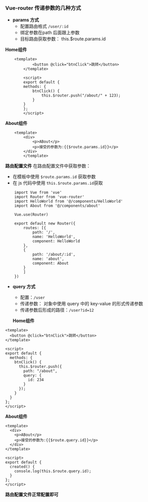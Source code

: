 ### Vue-router 传递参数的几种方式

+ **params 方式**
    + 配置路由格式 `/user/:id`
    + 绑定参数在path 后面跟上参数
    + 目标路由获取参数： this.$route.params.id

**Home组件**
```
    <template>
            <button @click="btnClick">跳转</button>
        </template>

        <script>
        export default {
        methods: {
            btnClick() {
                this.$router.push("/about/" + 123);
            }
        }
        };
        </script>
```

**About组件**
```
    <template>
        <div>
            <p>ABout</p>
            <p>接受的参数为:{{$route.params.id}}</p>
        </div>
        </template>
```

**路由配置文件**
在路由配置文件中获取参数：

+ 在模板中使用 `$route.params.id` 获取参数
+ 在 js 代码中使用 `this.$route.params.id`获取
```
    import Vue from 'vue'
    import Router from 'vue-router'
    import HelloWorld from '@/components/HelloWorld'
    import About from '@/components/about'

    Vue.use(Router)

    export default new Router({
        routes: [{
            path: '/',
            name: 'HelloWorld',
            component: HelloWorld
        },
        {
            path: '/about/:id',
            name: 'about',
            component: About
        }
        ]
    })
```

+ **query 方式** 
    + 配置：`/user`
    + 传递参数： 对象中使用 query 中的 key-value 的形式传递参数
    + 传递参数后形成的路径：`/user?id=12`

    **Home组件**
```
<template>
  <button @click="btnClick">跳转</button>
</template>

<script>
export default {
  methods: {
    btnClick() {
      this.$router.push({
        path: "/about",
        query: {
          id: 234
        }
      });
    }
  }
};
</script>    
```

**About组件**
```
<template>
  <div>
    <p>ABout</p>
    <p>接受的参数为:{{$route.query.id}}</p>
  </div>
</template>

<script>
export default {
  created() {
    console.log(this.$route.query.id);
  }
};
</script>
```

**路由配置文件正常配置即可**
